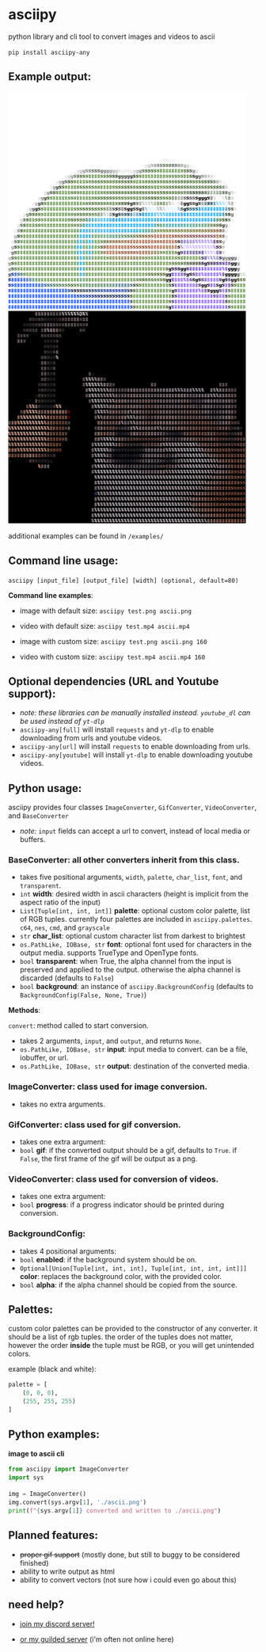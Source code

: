 # asciipy
 python library and cli tool to convert images and videos to ascii

`pip install asciipy-any`

## Example output:
![image example](https://github.com/anytarseir67/asciipy/blob/main/examples/peepo-juicebox.png?raw=True) 
![gif example](https://github.com/anytarseir67/asciipy/blob/main/examples/bonk.gif?raw=True)

additional examples can be found in `/examples/`

## Command line usage:
`asciipy [input_file] [output_file] [width] (optional, default=80)`

**Command line examples**: 

* image with default size: `asciipy test.png ascii.png`

* video with default size: `asciipy test.mp4 ascii.mp4`

* image with custom size: `asciipy test.png ascii.png 160`

* video with custom size: `asciipy test.mp4 ascii.mp4 160`

## Optional dependencies (URL and Youtube support):
* *note: these libraries can be manually installed instead. `youtube_dl` can be used instead of `yt-dlp`*
* `asciipy-any[full]` will install `requests` and `yt-dlp` to enable downloading from urls and youtube videos.
* `asciipy-any[url]` will install `requests` to enable downloading from urls.
* `asciipy-any[youtube]` will install `yt-dlp` to enable downloading youtube videos.

## Python usage:
asciipy provides four classes `ImageConverter`, `GifConverter`, `VideoConverter`, and `BaseConverter`

* *note:* `input` fields can accept a url to convert, instead of local media or buffers.

### **BaseConverter**: all other converters inherit from this class. 
* takes five positional arguments, `width`, `palette`, `char_list`, `font`, and `transparent`.
* `int` **width**: desired width in ascii characters (height is implicit from the aspect ratio of the input) 
* `List[Tuple[int, int, int]]` **palette**: optional custom color palette, list of RGB tuples. currently four palettes are included in `asciipy.palettes`. `c64`, `nes`, `cmd`, and `grayscale`
* `str` **char_list**: optional custom character list from darkest to brightest
* `os.PathLike, IOBase, str` **font**: optional font used for characters in the output media. supports TrueType and OpenType fonts.
* `bool` **transparent**: when True, the alpha channel from the input is preserved and applied to the output. otherwise the alpha channel is discarded (defaults to `False`)
* `bool` **background**: an instance of `asciipy.BackgroundConfig` (defaults to `BackgroundConfig(False, None, True)`)

**Methods**:

`convert`: method called to start conversion.
* takes 2 arguments, `input`, and `output`, and returns `None`.
* `os.PathLike, IOBase, str` **input**: input media to convert. can be a file, iobuffer, or url.
* `os.PathLike, IOBase, str` **output**: destination of the converted media.

### **ImageConverter**: class used for image conversion.
* takes no extra arguments.

### **GifConverter**: class used for gif conversion.
* takes one extra argument:
* `bool` **gif**: if the converted output should be a gif, defaults to `True`. if `False`, the first frame of the gif will be output as a png.

### **VideoConverter**: class used for conversion of videos.
* takes one extra argument:
* `bool` **progress**: if a progress indicator should be printed during conversion.

### **BackgroundConfig**:
* takes 4 positional arguments:
* `bool` **enabled**: if the background system should be on.
* `Optional[Union[Tuple[int, int, int], Tuple[int, int, int, int]]]` **color**: replaces the background color, with the provided color.
* `bool` **alpha**: if the alpha channel should be copied from the source.

## Palettes:
custom color palettes can be provided to the constructor of any converter. it should be a list of rgb tuples. the order of the tuples does not matter, however the order **inside** the tuple must be RGB, or you will get unintended colors.

example (black and white):
```py
palette = [
    (0, 0, 0),
    (255, 255, 255)
]
```



## Python examples:

**image to ascii cli**
```py
from asciipy import ImageConverter
import sys

img = ImageConverter()
img.convert(sys.argv[1], './ascii.png')
print(f"{sys.argv[1]} converted and written to ./ascii.png")
```

## Planned features:
* ~~proper gif support~~ (mostly done, but still to buggy to be considered finished)
* ability to write output as html
* ability to convert vectors (not sure how i could even go about this)

## need help?
* [join my discord server!](https://discord.gg/fDQPCBybVJ)

* [or my guilded server](https://www.guilded.gg/i/kJO6g5op) (i'm often not online here)
